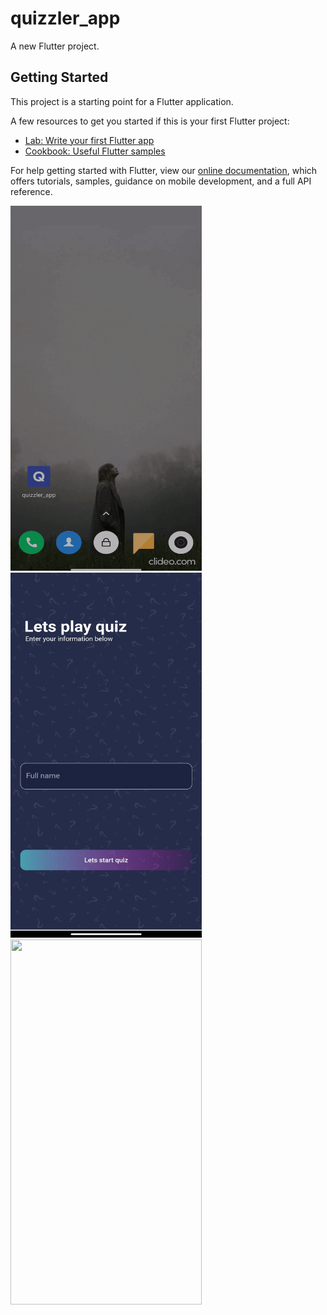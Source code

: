 # quizzler_app

A new Flutter project.

## Getting Started

This project is a starting point for a Flutter application.

A few resources to get you started if this is your first Flutter project:

- [Lab: Write your first Flutter app](https://flutter.dev/docs/get-started/codelab)
- [Cookbook: Useful Flutter samples](https://flutter.dev/docs/cookbook)

For help getting started with Flutter, view our
[online documentation](https://flutter.dev/docs), which offers tutorials,
samples, guidance on mobile development, and a full API reference.

<img src="Screen(1)_splash_screen.gif" height="584" width="306">
<img src="Screen(2)_welcome_screen.jpg" height="584" width="306">
<img src="Screen(3)_quiz_screen.gif" height="584" width="306">
